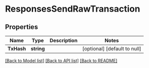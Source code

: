 # ResponsesSendRawTransaction

## Properties
Name | Type | Description | Notes
------------ | ------------- | ------------- | -------------
**TxHash** | **string** |  | [optional] [default to null]

[[Back to Model list]](../README.md#documentation-for-models) [[Back to API list]](../README.md#documentation-for-api-endpoints) [[Back to README]](../README.md)


